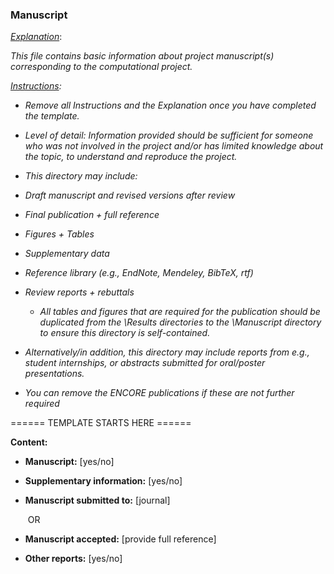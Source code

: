 ### Manuscript

<u>*Explanation*</u>:

*This file contains basic information about project manuscript(s) corresponding to the computational project.*



*<u>Instructions</u>:* 

* *Remove all Instructions and the Explanation once you have completed the template.*
* *Level of detail: Information provided should be sufficient for someone who was not involved in the project and/or has limited knowledge about the topic,  to understand and reproduce the project.* 

* *This directory may include:*
* *Draft manuscript and revised versions after review*
  
* *Final publication + full reference*
  
* *Figures + Tables*
  
* *Supplementary data*
  
* *Reference library (e.g., EndNote, Mendeley, BibTeX, rtf)*
  
* *Review reports + rebuttals*


  * *All tables and figures that are required for the publication should be duplicated from the \Results directories to the \Manuscript directory to ensure this directory is self-contained.* 

* *Alternatively/in addition, this directory may include reports from e.g., student internships, or abstracts submitted for oral/poster presentations.* 
* *You can remove the ENCORE publications if these are not further required*



====== TEMPLATE STARTS HERE ======

**Content:**

* **Manuscript:** [yes/no]

* **Supplementary information:** [yes/no]

* **Manuscript submitted to:** [journal]

  ​	OR

* **Manuscript accepted:** [provide full reference]

  

* **Other reports:** [yes/no]
